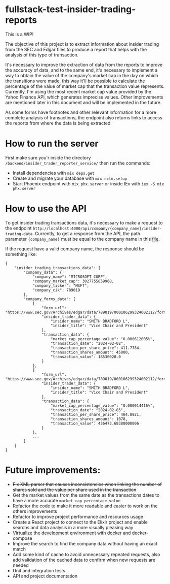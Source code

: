 # fullstack-test-insider-trading-reports
This is a WIP!

The objective of this project is to extract information about insider trading from the SEC and Edgar files to produce a report that helps with the analysis of this type of transaction.

It's necessary to improve the extraction of data from the reports to improve the accuracy of data, and to the same end, it's necessary to implement a way to obtain the value of the company's market cap in the day on which the transitions were made, this way it'll be possible to calculate the percentage of the value of market cap that the transaction value represents. Currently, I'm using the most recent market cap value provided by the Yahoo Finance API, which generates imprecise values. Other improvements are mentioned later in this document and will be implemented in the future.

As some forms have footnotes and other relevant information for a more complete analysis of transactions, the endpoint also returns links to access the reports from where the data is being extracted.

# How to run the server
First make sure you'r inside the directory `/backend/insider_trader_reporter_service/` then run the commands:
  * Install dependencies with `mix deps.get`
  * Create and migrate your database with `mix ecto.setup`
  * Start Phoenix endpoint with `mix phx.server` or inside IEx with `iex -S mix phx.server`

# How to use the API
To get insider trading transactions data, it's necessary to make a request to the endpoint `http://localhost:4000/api/company/{company_name}/insider-trading-data`.
Currently, to get a response from the API, the path parameter `{company_name}` must be equal to the company name in this [file](https://www.sec.gov/files/company_tickers_exchange.json).

If the request have a valid company name, the response should be something like:
```
{
    "insider_trading_transactions_data": {
        "company_data": {
            "company_name": "MICROSOFT CORP",
            "company_market_cap": 3027755859968,
            "company_ticker": "MSFT",
            "company_cik": 789019
        },
        "company_forms_data": [
            {
                "form_url": "https://www.sec.gov/Archives/edgar/data/789019/000106299324002112/form4.xml",
                "insider_trader_data": {
                    "insider_name": "SMITH BRADFORD L",
                    "insider_title": "Vice Chair and President"
                },
                "transaction_data": {
                    "market_cap_percentage_value": "0.000612005%",
                    "transaction_date": "2024-02-02",
                    "transaction_per_share_price": 411.7784,
                    "transaction_shares_amount": 45000,
                    "transaction_value": 18530028.0
                }
            },
            {
                "form_url": "https://www.sec.gov/Archives/edgar/data/789019/000106299324002112/form4.xml",
                "insider_trader_data": {
                    "insider_name": "SMITH BRADFORD L",
                    "insider_title": "Vice Chair and President"
                },
                "transaction_data": {
                    "market_cap_percentage_value": "0.000014416%",
                    "transaction_date": "2024-02-05",
                    "transaction_per_share_price": 404.8921,
                    "transaction_shares_amount": 1078,
                    "transaction_value": 436473.68380000006
                }
            },
            ...
        ]
    }
}
```

# Future improvements:
- ~~Fix XML parser that causes inconsistencies when linking the number of shares sold and the value per share used in the transaction~~
- Get the market values from the same date as the transactions dates to have a more accurate `market_cap_percentage_value`
- Refactor the code to make it more readable and easier to work on the others improvements
- Refactor to improve project performance and resources usage
- Create a React project to connect to the Elixir project and enable searchs and data analysis in a more visually pleasing way
- Virtualize the development environment with docker and docker-compose
- Improve the search to find the company data without having an exact match
- Add some kind of cache to avoid unnecessary repeated requests, also add validation of the cached data to confirm when new requests are needed
- Unit and integration tests
- API and project documentation
